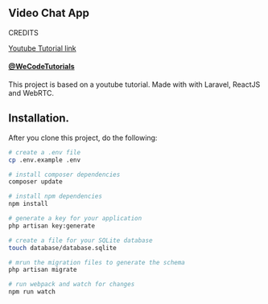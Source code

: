 ## Video Chat App
CREDITS

[Youtube Tutorial link](https://www.youtube.com/watch?v=5pnsloZzYQM)

#### [@WeCodeTutorials](https://twitter.com/WeCodeTutorials)


This project is based on a youtube tutorial. Made with with Laravel, ReactJS and WebRTC.

## Installation.

After you clone this project, do the following:

```bash
# create a .env file
cp .env.example .env

# install composer dependencies
composer update

# install npm dependencies
npm install

# generate a key for your application
php artisan key:generate

# create a file for your SQLite database
touch database/database.sqlite

# mrun the migration files to generate the schema
php artisan migrate

# run webpack and watch for changes
npm run watch
```
